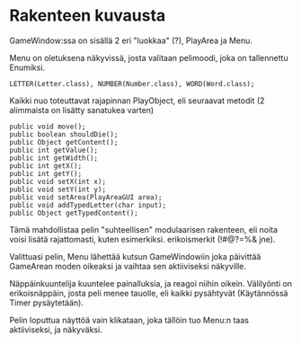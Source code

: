 Rakenteen kuvausta
==================

GameWindow:ssa on sisällä 2 eri "luokkaa" (?), PlayArea ja Menu.

Menu on oletuksena näkyvissä, josta valitaan pelimoodi, joka on tallennettu
Enumiksi.

~~~~~~~~~~~~~~~~~~~~~~~~~~~~~~~~~~~~~~~~~~~~~~~~~~~~~~~~~~~~~~~~~~~~~~~~~~~~~~~~
LETTER(Letter.class), NUMBER(Number.class), WORD(Word.class);
~~~~~~~~~~~~~~~~~~~~~~~~~~~~~~~~~~~~~~~~~~~~~~~~~~~~~~~~~~~~~~~~~~~~~~~~~~~~~~~~

Kaikki nuo toteuttavat rajapinnan PlayObject, eli seuraavat metodit (2
alimmaista on lisätty sanatukea varten)

~~~~~~~~~~~~~~~~~~~~~~~~~~~~~~~~~~~~~~~~~~~~~~~~~~~~~~~~~~~~~~~~~~~~~~~~~~~~~~~~
public void move();
public boolean shouldDie();
public Object getContent();
public int getValue();
public int getWidth();
public int getX();
public int getY();
public void setX(int x);
public void setY(int y);
public void setArea(PlayAreaGUI area);
public void addTypedLetter(char input);
public Object getTypedContent();
~~~~~~~~~~~~~~~~~~~~~~~~~~~~~~~~~~~~~~~~~~~~~~~~~~~~~~~~~~~~~~~~~~~~~~~~~~~~~~~~

Tämä mahdollistaa pelin "suhteellisen" modulaarisen rakenteen, eli noita voisi
lisätä rajattomasti, kuten esimerkiksi. erikoismerkit (!#@?=%& jne).



Valittuasi pelin, Menu lähettää kutsun GameWindowiin joka päivittää GameArean
moden oikeaksi ja vaihtaa sen aktiiviseksi näkyville.

Näppäinkuuntelija kuuntelee painalluksia, ja reagoi niihin oikein. Välilyönti on
erikoisnäppäin, josta peli menee tauolle, eli kaikki pysähtyvät (Käytännössä
Timer pysäytetään).



Pelin loputtua näyttöä vain klikataan, joka tällöin tuo Menu:n taas
aktiiviseksi, ja näkyväksi.
